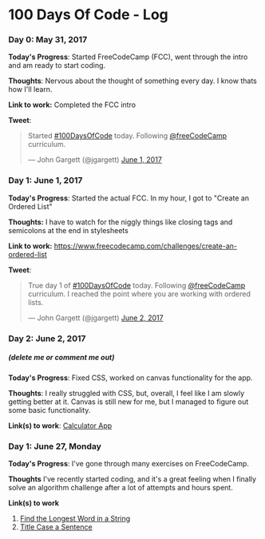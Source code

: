 # 100 Days Of Code - Log

### Day 0: May 31, 2017

**Today's Progress**: Started FreeCodeCamp (FCC), went through the intro and am ready to start coding.

**Thoughts**: Nervous about the thought of something every day. I know thats how I'll learn.

**Link to work:** Completed the FCC intro

**Tweet**:<blockquote class="twitter-tweet" data-lang="en"><p lang="en" dir="ltr">Started <a href="https://twitter.com/hashtag/100DaysOfCode?src=hash">#100DaysOfCode</a> today. Following <a href="https://twitter.com/freeCodeCamp">@freeCodeCamp</a> curriculum.</p>&mdash; John Gargett (@jgargett) <a href="https://twitter.com/jgargett/status/870068048723619841">June 1, 2017</a></blockquote>

### Day 1: June 1, 2017

**Today's Progress**: Started the actual FCC. In my hour, I got to "Create an Ordered List"

**Thoughts:** I have to watch for the niggly things like closing tags and semicolons at the end in stylesheets

**Link to work:** https://www.freecodecamp.com/challenges/create-an-ordered-list

**Tweet**:<blockquote class="twitter-tweet" data-lang="en"><p lang="en" dir="ltr">True day 1 of <a href="https://twitter.com/hashtag/100DaysOfCode?src=hash">#100DaysOfCode</a> today. Following <a href="https://twitter.com/freeCodeCamp">@freeCodeCamp</a> curriculum. I reached the point where you are working with ordered lists.</p>&mdash; John Gargett (@jgargett) <a href="https://twitter.com/jgargett/status/870436146173620224">June 2, 2017</a></blockquote> <script async src="//platform.twitter.com/widgets.js" charset="utf-8"></script>


### Day 2: June 2, 2017
##### (delete me or comment me out)

**Today's Progress**: Fixed CSS, worked on canvas functionality for the app.

**Thoughts**: I really struggled with CSS, but, overall, I feel like I am slowly getting better at it. Canvas is still new for me, but I managed to figure out some basic functionality.

**Link(s) to work**: [Calculator App](http://www.example.com)


### Day 1: June 27, Monday

**Today's Progress**: I've gone through many exercises on FreeCodeCamp.

**Thoughts** I've recently started coding, and it's a great feeling when I finally solve an algorithm challenge after a lot of attempts and hours spent.

**Link(s) to work**
1. [Find the Longest Word in a String](https://www.freecodecamp.com/challenges/find-the-longest-word-in-a-string)
2. [Title Case a Sentence](https://www.freecodecamp.com/challenges/title-case-a-sentence)
